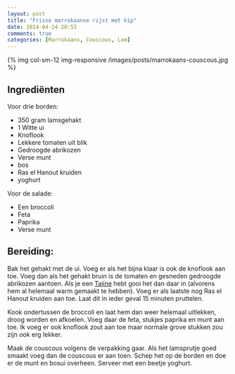 ```yaml
---
layout: post
title: "Frisse marrokaanse rijst met kip"
date: 2014-04-24 20:53
comments: true
categories: [Marrokaans, Couscous, Lam]
---
```


{% img col-sm-12 img-responsive /images/posts/marrokaans-couscous.jpg  %}

<!--more-->

## Ingrediënten

Voor drie borden: 

- 350 gram lamsgehakt
- 1 Witte ui
- Knoflook
- Lekkere tomaten uit blik
- Gedroogde abrikozen
- Verse munt
- bos 
- Ras el Hanout kruiden
- yoghurt

Voor de salade: 

- Een broccoli 
- Feta
- Paprika
- Verse munt 

## Bereiding:

Bak het gehakt met de ui. Voeg er als het bijna klaar is ook de knoflook aan toe. Voeg dan als het gehakt bruin is de tomaten en gesneden gedroogde abrikozen aantoen. Als je een [Tajine](http://en.wikipedia.org/wiki/Tajine) hebt gooi het dan daar in (alvorens hem al helemaal warm gemaakt te hebben). Voeg er als laatste nog Ras el Hanout kruiden aan toe. Laat dit in ieder geval 15 minuten pruttelen.

Kook ondertussen de broccoli en laat hem dan weer helemaal uitlekken, droog worden en afkoelen. Voeg daar de feta, stukjes paprika en munt aan toe. Ik voeg er ook knoflook zout aan toe maar normale grove stukken zou zijn ook erg lekker.

Maak de couscous volgens de verpakking gaar. Als het lamsprutje goed smaakt voeg dan de couscous er aan toen. Schep het op de borden en doe er de munt en bosui overheen. Serveer met een beetje yoghurt.